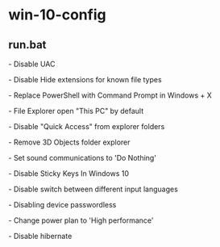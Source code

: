 # win-10-config

<h2>run.bat</h2>
<p>- Disable UAC</p>
<p>- Disable Hide extensions for known file types</p>
<p>- Replace PowerShell with Command Prompt in Windows + X</p>
<p>- File Explorer open "This PC" by default</p>
<p>- Disable "Quick Access" from explorer folders</p>
<p>- Remove 3D Objects folder explorer</p>
<p>- Set sound communications to 'Do Nothing'</p>
<p>- Disable Sticky Keys In Windows 10</p>
<p>- Disable switch between different input languages</p>
<p>- Disabling device passwordless</p>
<p>- Change power plan to 'High performance'</p>
<p>- Disable hibernate</p>
